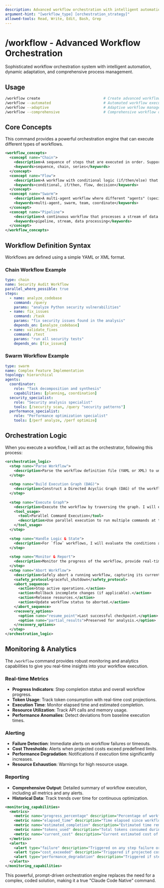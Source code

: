 ```yaml
---
description: Advanced workflow orchestration with intelligent automation, dynamic adaptation, and comprehensive process management
argument-hint: "[workflow_type] [orchestration_strategy]"
allowed-tools: Read, Write, Edit, Bash, Grep
---
```


# /workflow - Advanced Workflow Orchestration

Sophisticated workflow orchestration system with intelligent automation, dynamic adaptation, and comprehensive process management.

## Usage
```bash
/workflow create                             # Create advanced workflow
/workflow --automated                        # Automated workflow execution
/workflow --adaptive                         # Adaptive workflow management
/workflow --comprehensive                    # Comprehensive workflow orchestration
```

## Core Concepts

This command provides a powerful orchestration engine that can execute different types of workflows.

```xml
<workflow_concepts>
  <concept name="Chain">
    <description>A sequence of steps that are executed in order. Supports parallel execution of independent steps.</description>
    <keywords>sequence, chain, series</keywords>
  </concept>
  <concept name="Flow">
    <description>A workflow with conditional logic (if/then/else) that can adapt its execution path based on the results of previous steps.</description>
    <keywords>conditional, if/then, flow, decision</keywords>
  </concept>
  <concept name="Swarm">
    <description>A multi-agent workflow where different "agents" (specialized instances of the LLM) work together to solve a complex problem. This is ideal for tasks that require different areas of expertise.</description>
    <keywords>multi-agent, swarm, team, coordinate</keywords>
  </concept>
  <concept name="Pipeline">
    <description>A continuous workflow that processes a stream of data through a series of stages. Ideal for data processing and CI/CD-style workflows.</description>
    <keywords>pipeline, stream, data processing</keywords>
  </concept>
</workflow_concepts>
```

## Workflow Definition Syntax

Workflows are defined using a simple YAML or XML format.

### Chain Workflow Example
```yaml
type: chain
name: Security Audit Workflow
parallel_where_possible: true
steps:
  - name: analyze_codebase
    command: /query
    params: "analyze Python security vulnerabilities"
  - name: fix_issues
    command: /task
    params: "fix security issues found in the analysis"
    depends_on: [analyze_codebase]
  - name: validate_fixes
    command: /test
    params: "run all security tests"
    depends_on: [fix_issues]
```

### Swarm Workflow Example
```yaml
type: swarm
name: Complex Feature Implementation
topology: hierarchical
agents:
  coordinator:
    role: "Task decomposition and synthesis"
    capabilities: [planning, coordination]
  security_specialist:
    role: "Security analysis specialist"
    tools: [/security scan, /query "security patterns"]
  performance_specialist:
    role: "Performance optimization specialist"
    tools: [/perf analyze, /perf optimize]
```

## Orchestration Logic

When you execute a workflow, I will act as the orchestrator, following this process:

```xml
<orchestration_logic>
  <step name="Parse Workflow">
    <description>Parse the workflow definition file (YAML or XML) to understand the steps, dependencies, and logic.</description>
  </step>
  
  <step name="Build Execution Graph (DAG)">
    <description>Construct a Directed Acyclic Graph (DAG) of the workflow steps based on the `depends_on` attributes. This will determine the execution order and identify opportunities for parallel execution.</description>
  </step>
  
  <step name="Execute Graph">
    <description>Execute the workflow by traversing the graph. I will execute all steps with no dependencies in parallel, and then move on to the next set of steps as their dependencies are met.</description>
    <tool_usage>
      <tool>Parallel Command Execution</tool>
      <description>Use parallel execution to run multiple commands at the same time.</description>
    </tool_usage>
  </step>
  
  <step name="Handle Logic & State">
    <description>For `flow` workflows, I will evaluate the conditions at each decision point and take the appropriate path. For `swarm` workflows, I will coordinate the different agents and synthesize their results. I will also manage the state of the workflow and provide it as context to subsequent steps.</description>
  </step>
  
  <step name="Monitor & Report">
    <description>Monitor the progress of the workflow, provide real-time updates, and generate a final report with the results of each step.</description>
  </step>
  <step name="Abort Workflow">
    <description>Safely abort a running workflow, capturing its current state, saving a progress checkpoint, and performing necessary cleanup tasks. This step can be triggered manually or automatically upon critical failure.</description>
    <safety_protocol>graceful_shutdown</safety_protocol>
    <abort_sequence>
      <action>Stop active operations.</action>
      <action>Rollback incomplete changes (if applicable).</action>
      <action>Release resources.</action>
      <action>Update workflow status to aborted.</action>
    </abort_sequence>
    <recovery_options>
      <option name="resume_point">Last successful checkpoint.</option>
      <option name="partial_results">Preserved for analysis.</option>
    </recovery_options>
  </step>
</orchestration_logic>
```

## Monitoring & Analytics

The `/workflow` command provides robust monitoring and analytics capabilities to give you real-time insights into your workflow execution.

### Real-time Metrics
- **Progress Indicators**: Step completion status and overall workflow progress.
- **Token Usage**: Track token consumption with real-time cost projections.
- **Execution Time**: Monitor elapsed time and estimated completion.
- **Resource Utilization**: Track API calls and memory usage.
- **Performance Anomalies**: Detect deviations from baseline execution times.

### Alerting
- **Failure Detection**: Immediate alerts on workflow failures or timeouts.
- **Cost Thresholds**: Alerts when projected costs exceed predefined limits.
- **Performance Degradation**: Notifications if execution time significantly increases.
- **Resource Exhaustion**: Warnings for high resource usage.

### Reporting
- **Comprehensive Output**: Detailed summary of workflow execution, including all metrics and any alerts.
- **Historical Data**: Track trends over time for continuous optimization.

```xml
<monitoring_capabilities>
  <metrics>
    <metric name="progress_percentage" description="Percentage of workflow completed."/>
    <metric name="elapsed_time" description="Time elapsed since workflow start."/>
    <metric name="estimated_completion" description="Estimated time remaining until workflow completion."/>
    <metric name="tokens_used" description="Total tokens consumed during workflow execution."/>
    <metric name="current_cost" description="Current estimated cost of workflow execution."/>
  </metrics>
  <alerts>
    <alert type="failure" description="Triggered on any step failure or workflow timeout."/>
    <alert type="cost_exceeded" description="Triggered if projected cost exceeds a configured threshold."/>
    <alert type="performance_degradation" description="Triggered if step execution time is significantly above baseline."/>
  </alerts>
</monitoring_capabilities>
```

This powerful, prompt-driven orchestration engine replaces the need for a complex, coded solution, making it a true "Claude Code Native" command. 